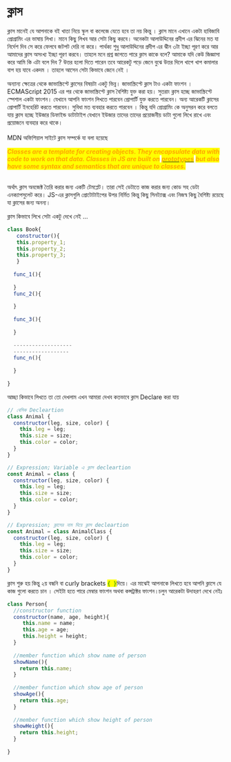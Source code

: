# ক্লাস

ক্লাস মানেই যে আপনাকে বই খাতা নিয়ে স্কুল বা কলেজে যেতে হবে তা নয় কিন্তু । ক্লাস মানে এখানে একটা হাবিজাবি প্রোগ্রামিং এর ভাষায় লিখা। মানে কিছু লিখব আর সেটা কিছু করবে। অনেকটা আলাউদ্দিনের প্রদীপ এর ঝিনের মত যা নির্দেশ দিব সে করে ফেলবে জটপট দেরি না করে। পার্থক্য শুধু আলাউদ্দিনের প্রদীপ এর ঝীন ৩টা ইচ্ছা পূরণ করে আর আমাদের ক্লাস অসংখ্য ইচ্ছা পূরণ করবে। তাহলে মনে প্রশ্ন জাগতে পারে ক্লাস কাকে বলে? আমাকে যদি কেউ জিজ্ঞাসা করে আমি কি এটা বলে দিব ? উত্তর হলো দিতে পারেন তবে আরেকটু পড়ে জেনে বুঝে উত্তর দিলে খাপে খাপ কমালার বাপ হয় যাবে একদম । তাহলে আসেন সেটা কিভাবে জেনে নেই ।

অন্যান্য ক্ষেত্রের থেকে জাভাস্ক্রিপ্টে ক্লাসের বিষয়টা একটু ভিন্ন। জাভাস্ক্রিপ্টে ক্লাস টাও একটা ফাংশন । ECMAScript 2015 এর পর থেকে জাভাস্ক্রিপ্টে ক্লাস বৈশিষ্ট্য যুক্ত করা হয়। সুতরাং ক্লাস হচ্ছে জাভাস্ক্রিপ্টে স্পেশাল একটা ফাংশন। যেখানে আপনি ফাংশন লিখতে পারবেন প্রোপার্টি যুক্ত করতে পারবেন। অন্য আরেকটি ক্লাসের প্রোপার্টি ইনহেরিট করতে পারবেন। সুবিধা মত ব্যবহার করতে পারবেন । কিন্তু যদি প্রোগ্রামিং কে অনুসরন করে বলতে যায় ক্লাস হচ্ছে ইউজার ডিফাইন্ড ডাটাটাইপ যেখানে ইউজার তাদের তাদের প্রয়োজনীয় ডাটা গুলো লিখে রাখে এবং প্রয়োজনে ব্যবহার করে থাকে।\
\
MDN অফিশিয়াল সাইটে ক্লাস সম্পর্কে যা বলা হয়েছে&#x20;

_<mark style="color:orange;">**Classes are a template for creating objects. They encapsulate data with code to work on that data. Classes in JS are built on**</mark>_ [_<mark style="color:orange;">**prototypes**</mark>_](https://developer.mozilla.org/en-US/docs/Web/JavaScript/Inheritance\_and\_the\_prototype\_chain) _<mark style="color:orange;">**but also have some syntax and semantics that are unique to classes.**</mark>_

\
অর্থাৎ ক্লাস অবজেক্ট তৈরি করার জন্য একটি টেমপ্লেট। তারা সেই ডেটাতে কাজ করার জন্য কোড সহ ডেটা এনক্যাপসুলেট করে। JS-এর ক্লাসগুলি প্রোটোটাইপের উপর নির্মিত কিন্তু কিছু সিনট্যাক্স এবং নিজস্ব কিছু বৈশিষ্ট্য  রয়েছে যা ক্লাসের জন্য অনন্য।

ক্লাস কিভাবে লিখে সেটা একটু দেখে নেই ...

```javascript
class Book{
   constructor(){
   this.property_1;
   this.property_2;
   this.property_3;
   }
  
  func_1(){
  
  }
  func_2(){
  
  }
  
  func_3(){
  
  }
  
  -------------------
  ------------------
  func_n(){
  
  }
  
}
```

আচ্ছা কিভাবে লিখতে তা তো দেখলাম এখন আমারা দেখব কতভাবে ক্লাস Declare  করা যায়&#x20;

```javascript
// বেসিক Decleartion
class Animal {
  constructor(leg, size, color) {
    this.leg = leg;
    this.size = size;
    this.color = color;
  }
}

// Expression; Variable এ ক্লাস decleartion
const Animal = class {
  constructor(leg, size, color) {
    this.leg = leg;
    this.size = size;
    this.color = color;
  }
}

// Expression; ক্লাসের নাম দিয়ে ক্লাস decleartion
const Animal = class AnimalClass {
  constructor(leg, size, color) {
    this.leg = leg;
    this.size = size;
    this.color = color;
  }
}

```

ক্লাস শুরু হয় কিন্তু  ২য় বন্ধনি বা curly brackets <mark style="color:green;">`{ }`</mark>দিয়ে। এর মাঝেই আপনাকে লিখতে হবে আপনি ক্লাসে যে কাজ গুলো করতে চান । সেইটা হতে পারে মেম্বার ফাংশন অথবা কন্সট্রাক্টর ফাংশন।চলুন আরেকটা উদাহরণ দেখে নেইঃ&#x20;

```javascript
class Person{
  //constructor function
  constructor(name, age, height){
     this.name = name;
     this.age = age;
     this.height = height;
  }
  
  //member function which show name of person
  showName(){
    return this.name;
  }
  
  //member function which show age of person
  showAge(){
    return this.age;
  }
  
  //member function which show height of person
  showHeight(){
    return this.height;
  }
  
}
```
